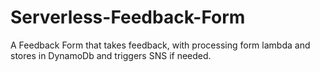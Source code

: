 # Serverless-Feedback-Form
A Feedback Form that takes feedback, with processing form lambda and stores in DynamoDb and triggers SNS if needed.
